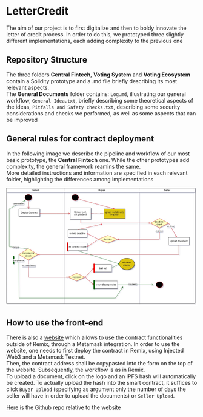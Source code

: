 # LetterCredit

The aim of our project is to first digitalize and then to boldy innovate the letter of credit process. In order to do this, we prototyped three slightly different implementations, each adding complexity to the previous one 

## Repository Structure
The three folders **Central Fintech**, **Voting System** and **Voting Ecosystem** contain a Solidity prototype and a .md file briefly describing its most relevant aspects. <br/>
The **General Documents** folder contains: `Log.md`, illustrating our general workflow, `General Idea.txt`, briefly describing some theoretical aspects of the ideas, `Pitfalls and Safety checks.txt`, describing some security considerations and checks we performed, as well as some aspects that can be improved

## General rules for contract deployment

In the following image we describe the pipeline and workflow of our most basic prototype, the **Central Fintech** one. While the other prototypes add complexity, the general framework reamins the same. <br/>
More detailed instructions and information are specified in each relevant folder, highlighting the differences among implementations


![plot](https://github.com/CaterinaFabbri/LetterCredit/blob/main/Documents%20and%20Images/Basic%20Structure.jpg)


## How to use the front-end
There is also a [website](#https://eth-app-voting.yenerk95.vercel.app/) which allows to use the contract functionalities outside of Remix, through a Metamask integration.
In order to use the website, one needs to first deploy the contract in Remix, using Injected Web3 and a Metamask Testnet. <br/>
Then, the contract address shall be copypasted into the form on the top of the website. Subsequently, the workflow is as in Remix. <br/>
To upload a document, click on the logo and an IPFS hash will automatically be created. To actually upload the hash into the smart contract, it suffices to click `Buyer Upload` (specifying as argument only the number of days the seller will have in order to upload the documents) or `Seller Upload`.


[Here](#https://github.com/yenerk95/eth-app) is the Github repo relative to the website
